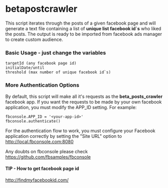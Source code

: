 # betapostcrawler

This script iterates through the posts of a given facebook page and will generate a text file containing a list of <b>unique list facebook id`s</b> who liked the posts. The output is ready to be imported from facebook ads manager to create custom audience.

### Basic Usage - just change the variables ###

    targetId (any facebook page id)
    initialDate/until
    threshold (max number of unique facebook id`s)

### More Authentication Options ###

By default, this script will make all it's requests as the <b>beta_posts_crawler</b> facebook app.
If you want the requests to be made by your own facebook application, you must
modify the APP_ID setting.  For example:

    fbconsole.APP_ID = '<your-app-id>'
    fbconsole.authenticate()

For the authentication flow to work, you must configure your Facebook
application correctly by setting the "Site URL" option to http://local.fbconsole.com:8080

Any doubts on fbconsole please check https://github.com/fbsamples/fbconsole

#### TIP - How to get facebook page id ####

http://findmyfacebookid.com/
